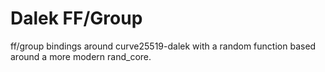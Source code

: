 # Dalek FF/Group

ff/group bindings around curve25519-dalek with a random function based around a more modern rand_core.
